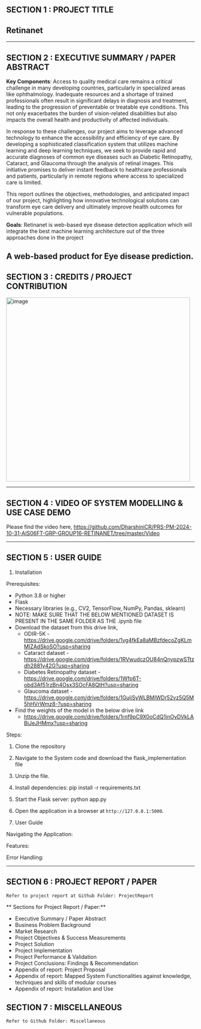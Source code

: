## SECTION 1 : PROJECT TITLE
## Retinanet

---

## SECTION 2 : EXECUTIVE SUMMARY / PAPER ABSTRACT

**Key Components**:​ Access to quality medical care remains a critical challenge in many developing countries, particularly in specialized areas like ophthalmology. Inadequate resources and a shortage of trained professionals often result in significant delays in diagnosis and treatment, leading to the progression of preventable or treatable eye conditions. This not only exacerbates the burden of vision-related disabilities but also impacts the overall health and productivity of affected individuals. 

In response to these challenges, our project aims to leverage advanced technology to enhance the accessibility and efficiency of eye care. By developing a sophisticated classification system that utilizes machine learning and deep learning techniques, we seek to provide rapid and accurate diagnoses of common eye diseases such as Diabetic Retinopathy, Cataract, and Glaucoma through the analysis of retinal images. This initiative promises to deliver instant feedback to healthcare professionals and patients, particularly in remote regions where access to specialized care is limited. 

This report outlines the objectives, methodologies, and anticipated impact of our project, highlighting how innovative technological solutions can transform eye care delivery and ultimately improve health outcomes for vulnerable populations. 

**Goals**:​ Retinanet is web-based eye disease detection application which will integrate the best machine learning architecture out of the three approaches done in the project 

A web-based product for Eye disease prediction.​
---

## SECTION 3 : CREDITS / PROJECT CONTRIBUTION
<img width="491" alt="image" src="https://github.com/user-attachments/assets/5d8b040b-c53a-428b-bc08-c27fbb0ac834">

---

## SECTION 4 : VIDEO OF SYSTEM MODELLING & USE CASE DEMO

Please find the video here, https://github.com/DharshiniCR/PRS-PM-2024-10-31-AIS06FT-GRP-GROUP16-RETINANET/tree/master/Video

---

## SECTION 5 : USER GUIDE

1. Installation
 
Prerequisites:
   - Python 3.8 or higher
   - Flask
   - Necessary libraries (e.g., CV2, TensorFlow, NumPy, Pandas, sklearn)
   - NOTE: MAKE SURE THAT THE BELOW MENTIONED DATASET IS PRESENT IN THE SAME FOLDER AS THE .ipynb file
   - Download the dataset from this drive link,
     - ODIR-5K - https://drive.google.com/drive/folders/1vg4fkEa8aMBzfdecoZgKLmMlZAdSkoSO?usp=sharing
     - Cataract dataset - https://drive.google.com/drive/folders/1RVwudczOU84nQnypzwSTtzdh2881y42G?usp=sharing
     - Diabetes Retinopathy dataset - https://drive.google.com/drive/folders/1Wfp6T-obd3Af51rzBn4Osx3SOcFA8QtH?usp=sharing
     - Glaucoma dataset - https://drive.google.com/drive/folders/1GuijSyWLBMIWDr52vz5Q5M5hHVrWmz8-?usp=sharing
   - Find the weights of the model in the below drive link
     - https://drive.google.com/drive/folders/1rnf9pC9X0oCdQ1inOyDVkLABiJeJHMmx?usp=sharing

Steps:
   1. Clone the repository
   2. Navigate to the System code and download the flask_implementation file
   3. Unzip the file.
   4. Install dependencies:
pip install -r requirements.txt
   5. Start the Flask server:
  	       	python app.py
   6. Open the application in a browser at `http://127.0.0.1:5000`.
 
2. User Guide
 
Navigating the Application:

 
Features:

 
Error Handling:


---
## SECTION 6 : PROJECT REPORT / PAPER

`Refer to project report at Github Folder: ProjectReport`

** Sections for Project Report / Paper:**
- Executive Summary / Paper Abstract
- Business Problem Background
- Market Research
- Project Objectives & Success Measurements
- Project Solution 
- Project Implementation 
- Project Performance & Validation 
- Project Conclusions: Findings & Recommendation
- Appendix of report: Project Proposal
- Appendix of report: Mapped System Functionalities against knowledge, techniques and skills of modular courses
- Appendix of report: Installation and Use

## SECTION 7 : MISCELLANEOUS

`Refer to Github Folder: Miscellaneous`
